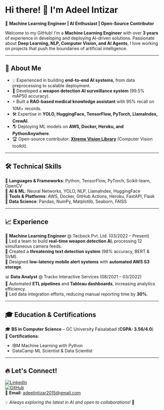 # Hi there! 👋 I'm Adeel Intizar

🚀 **Machine Learning Engineer | AI Enthusiast | Open-Source Contributor**  

Welcome to my GitHub! I'm a **Machine Learning Engineer** with over **3 years** of experience in developing and deploying AI-driven solutions. Passionate about **Deep Learning, NLP, Computer Vision, and AI Agents**, I love working on projects that push the boundaries of artificial intelligence.  

---

## 🔬 **About Me**
- 💡 Experienced in building **end-to-end AI systems**, from data preprocessing to scalable deployment.
- 🤖 Developed a **weapon detection AI surveillance system** (99.5% mAP50 accuracy).
- ⚡ Built a **RAG-based medical knowledge assistant** with 95% recall on 10M+ records.
- 🛠️ Expertise in **YOLO, HuggingFace, TensorFlow, PyTorch, LlamaIndex, CrewAI**.
- 🌎 Deploying ML models on **AWS, Docker, Heroku, and PythonAnywhere**.
- 🏆 Open-source contributor: [**Xtreme Vision Library**](https://github.com/Adeel-Intizar/Xtreme-Vision) (Computer Vision toolkit).

---

## 🛠 **Technical Skills**
🔹 **Languages & Frameworks**: Python, TensorFlow, PyTorch, Scikit-learn, OpenCV  
🔹 **AI & ML**: Neural Networks, YOLO, NLP, LlamaIndex, HuggingFace  
🔹 **Tools & Platforms**: AWS, Docker, GitHub Actions, Heroku, FastAPI, Flask  
🔹 **Data Science**: Pandas, NumPy, Matplotlib, Seaborn, FAISS  

---

## 📈 **Experience**
💼 **Machine Learning Engineer** @ Tecbeck Pvt. Ltd. (03/2022 – Present)  
🔹 Led a team to build **real-time weapon detection AI**, processing 12 simultaneous camera feeds.  
🔹 Created a **threatening text detection system** (98% accuracy, BERT & SVM).  
🔹 Designed **low-latency mobile alert systems** with **automated AWS S3 storage**.  

📊 **Data Analyst** @ Tracko Interactive Services (08/2021 – 03/2022)  
🔹 Automated **ETL pipelines** and **Tableau dashboards**, increasing analytics efficiency.  
🔹 Led data integration efforts, reducing manual reporting time by **30%**.  

---

## 🎓 **Education & Certifications**
🎓 **BS in Computer Science** – GC University Faisalabad (**CGPA: 3.56/4.0**)  
📜 **Certifications**:  
- IBM Machine Learning with Python  
- DataCamp ML Scientist & Data Scientist  

---

## 🔥 **Let's Connect!**
[![LinkedIn](https://img.shields.io/badge/LinkedIn-blue?style=for-the-badge&logo=linkedin)](https://linkedin.com/in/adeelintizar)  
[![GitHub](https://img.shields.io/badge/GitHub-black?style=for-the-badge&logo=github)](https://github.com/Adeel-Intizar)  
📩 **Email**: adeelintizar2015@gmail.com  

💡 _Always exploring the latest in AI and open to collaborations!_ 🚀


<!--
**Adeel-Intizar/Adeel-Intizar** is a ✨ _special_ ✨ repository because its `README.md` (this file) appears on your GitHub profile.

Here are some ideas to get you started:

- 🔭 I’m currently working on ...
- 🌱 I’m currently learning ...
- 👯 I’m looking to collaborate on ...
- 🤔 I’m looking for help with ...
- 💬 Ask me about ...
- 📫 How to reach me: ...
- 😄 Pronouns: ...
- ⚡ Fun fact: ...
-->

